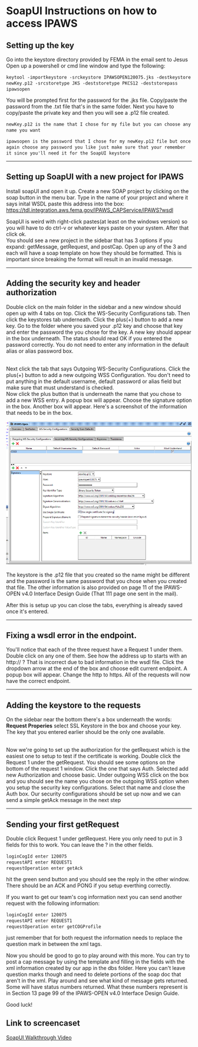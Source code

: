 # SoapUI Instructions on how to access IPAWS


## Setting up the key

Go into the keystore directory provided by FEMA in the email sent to Jesus
<br>
Open up a powershell or cmd line window and type the following:
```
keytool -importkeystore -srckeystore IPAWSOPEN120075.jks -destkeystore newKey.p12 -srcstoretype JKS -deststoretype PKCS12 -deststorepass ipawsopen
```
You will be prompted first for the password for the .jks file. Copy/paste the password from the .txt file that's in the same folder. Next you have to copy/paste the private key and then you will see a .p12 file created.
<br>
```
newKey.p12 is the name that I chose for my file but you can choose any name you want
```
```
ipawsopen is the password that I chose for my newKey.p12 file but once again choose any password you like just make sure that your remember it since you'll need it for the SoapUI keystore
```

---
## Setting up SoapUI with a new project for IPAWS

Install soapUI and open it up. Create a new SOAP project by clicking on the soap button in the menu bar. Type in the name of your project and where it says inital WSDL paste this address into the box: https://tdl.integration.aws.fema.gov/IPAWS_CAPService/IPAWS?wsdl

SoapUI is weird with right-click pastes(at least on the windows version) so you will have to do ctrl-v or whatever keys paste on your system. After that click ok.
<br>
You should see a new project in the sidebar that has 3 options if you expand: getMessage, getRequest, and postCap. Open up any of the 3 and each will have a soap template on how they should be formatted. This is important since breaking the format will result in an invalid message.

---
## Adding the security key and header authorization

Double click on the main folder in the sidebar and a new window should open up with 4 tabs on top. Click the WS-Security Configurations tab. Then click the keystores tab underneath. Click the plus(+) button to add a new key. Go to the folder where you saved your .p12 key and choose that key and enter the password the you chose for the key. A new key should appear in the box underneath. The status should read OK if you entered the password correctly. You do not need to enter any information in the default alias or alias password box.

<br>
Next click the tab that says Outgoing WS-Security Configurations. Click the plus(+) button to add a new outgoing WSS Configuration. You don't need to put anything in the default username, default password or alias field but make sure that must understand is checked. 

<br>
Now click the plus button that is underneath the name that you chose to add a new WSS entry. A popup box will appear. Choose the signature option in the box.
Another box will appear. Here's a screenshot of the information that needs to be in the box.

![security](outgoingWSS.png)

The keystore is the .p12 file that you created so the name might be different and the password is the same password that you chose when you created that file. The other information is also provided on page 11 of the IPAWS-OPEN v4.0 Interface Design Guide (That 111 page one sent in the mail).



After this is setup up you can close the tabs, everything is already saved once it's entered.

---

## Fixing a wsdl error in the endpoint.

You'll notice that each of the three request have a Request 1 under them. Double click on any one of them. See how the address up to starts with an http:// ? That is incorrect due to bad information in the wsdl file. Click the dropdown arrow at the end of the box and choose edit current endpoint. A popup box will appear. Change the http to https. All of the requests will now have the correct endpoint.

---
## Adding the keystore to the requests

On the sidebar near the bottom there's a box underneath the words: **Request Properies** select SSL Keystore in the box and choose your key. The key that you entered earlier should be the only one available. 

<br>
Now we're going to set up the authorization for the getRequest which is the easiest one to setup to test if the certificate is working. Double click the Request 1 under the getRequest. You should see some options on the bottom of the request 1 window. Click the one that says Auth. Selected add new Authorization and choose basic. Under outgoing WSS click on the box and you should see the name you chose on the outgoing WSS option when you setup the security key configurations. Select that name and close the Auth box. Our security configurations should be set up now and we can send a simple getAck message in the next step

---

## Sending your first getRequest

Double click Request 1 under getRequest. Here you only need to put in 3 fields for this to work. You can leave the ? in the other fields. 
```
loginCogId enter 120075
requestAPI enter REQUEST1
requestOperation enter getAck
```

hit the green send button and you should see the reply in the other window. There should be an ACK and PONG if you setup everthing correctly.

If you want to get our team's cog information next you can send another request with the following information:


```
loginCogId enter 120075
requestAPI enter REQUEST1
requestOperation enter getCOGProfile
```

just remember that for both request the information needs to replace the question mark in between the xml tags.

Now you should be good to go to play around with this more. 
You can try to post a cap message by using the template and filling in the fields with the xml information created by our app in the dbs folder. Here you can't leave question marks though and need to delete portions of the soap doc that aren't in the xml. Play around and see what kind of message gets returned. Some will have status numbers returned. What these numbers represent is in Section 13 page 99 of the IPAWS-OPEN v4.0 Interface Design Guide.

Good luck!

## Link to screencaset

[SoapUI Walkthrough Video](https://youtu.be/u30fiVYCDCo)




